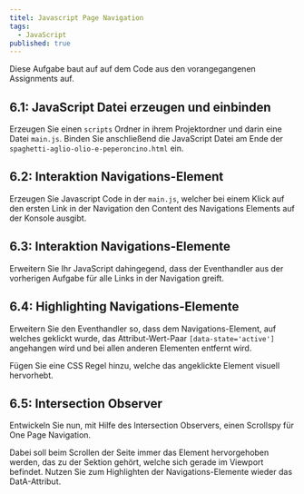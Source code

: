 ```yaml
---
titel: Javascript Page Navigation
tags: 
  - JavaScript
published: true
---
```


Diese Aufgabe baut auf auf dem Code aus den vorangegangenen Assignments auf.

## 6.1: JavaScript Datei erzeugen und einbinden
Erzeugen Sie einen `scripts` Ordner in ihrem Projektordner und darin eine Datei `main.js`.
Binden Sie anschließend die JavaScript Datei am Ende der `spaghetti-aglio-olio-e-peperoncino.html` ein.
 
## 6.2: Interaktion Navigations-Element
Erzeugen Sie Javascript Code in der `main.js`, welcher bei einem Klick auf den ersten Link in der Navigation den Content des Navigations Elements auf der Konsole ausgibt.

## 6.3: Interaktion Navigations-Elemente
Erweitern Sie Ihr JavaScript dahingegend, dass der Eventhandler aus der vorherigen Aufgabe für alle Links in der Navigation greift.

## 6.4: Highlighting Navigations-Elemente
Erweitern Sie den Eventhandler so, dass dem Navigations-Element, auf welches geklickt wurde, das Attribut-Wert-Paar `[data-state='active']` angehangen wird und bei allen anderen Elementen entfernt wird.

Fügen Sie eine CSS Regel hinzu, welche das angeklickte Element visuell hervorhebt.

## 6.5: Intersection Observer
Entwickeln Sie nun, mit Hilfe des Intersection Observers, einen Scrollspy für One Page Navigation.

Dabei soll beim Scrollen der Seite immer das Element hervorgehoben werden, das zu der Sektion gehört, welche sich gerade im Viewport befindet. Nutzen Sie zum Highlighten der Navigations-Elemente wieder das DatA-Attribut.

